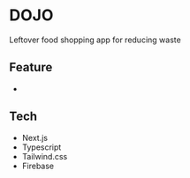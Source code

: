 # DOJO
Leftover food shopping app for reducing waste

## Feature
- 

## Tech
- Next.js 
- Typescript
- Tailwind.css
- Firebase
